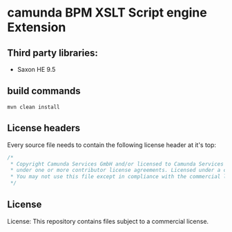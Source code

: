 # camunda BPM XSLT Script engine Extension

## Third party libraries:

 * Saxon HE 9.5
 
## build commands

`mvn clean install`

## License headers
Every source file needs to contain the following license header at it's top:
```java
/*
 * Copyright Camunda Services GmbH and/or licensed to Camunda Services GmbH
 * under one or more contributor license agreements. Licensed under a commercial license.
 * You may not use this file except in compliance with the commercial license.
 */
 ```
 
## License

License: This repository contains files subject to a commercial license.
